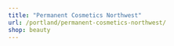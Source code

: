 ```yaml
---
title: "Permanent Cosmetics Northwest"
url: /portland/permanent-cosmetics-northwest/
shop: beauty
---
```

